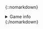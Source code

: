 {::nomarkdown}<details><summary class="small-text">Game info</summary><span class="game-info">{{ include.text }}</span></details>{:/nomarkdown}